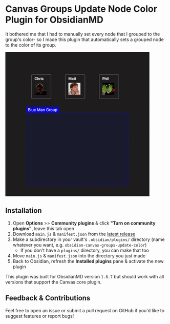 # Canvas Groups Update Node Color Plugin for ObsidianMD

It bothered me that I had to manually set every node that I grouped to the group's color- so I made this plugin that automatically sets a grouped node to the color of its group.

![Canvas Group Updates Node Color Example](example.gif)

## Installation

1. Open **Options** >> **Community plugins** & click **"Turn on community plugins"**, leave this tab open
2. Download `main.js` & `manifest.json` from the [latest release](https://github.com/neonpalms/obsidian-canvas-groups-update-color/releases/latest)
3. Make a subdirectory in your vault's `.obsidian/plugins/` directory (name whatever you want, e.g. `obsidian-canvas-groups-update-color`)
    - If you don't have a `plugins/` directory, you can make that too
4. Move `main.js` & `manifest.json` into the directory you just made
5. Back to Obsidian, refresh the **Installed plugins** pane & activate the new plugin

This plugin was built for ObsidianMD version `1.6.7` but should work with all versions that support the Canvas core plugin.

## Feedback & Contributions

Feel free to open an issue or submit a pull request on GitHub if you'd like to suggest features or report bugs!
